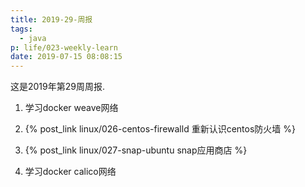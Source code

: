 ```yaml
---
title: 2019-29-周报
tags:
  - java
p: life/023-weekly-learn
date: 2019-07-15 08:08:15
---
```


这是2019年第29周周报.

1. 学习docker weave网络

2. {% post_link linux/026-centos-firewalld 重新认识centos防火墙 %}

3. {% post_link linux/027-snap-ubuntu snap应用商店 %}

4. 学习docker calico网络


